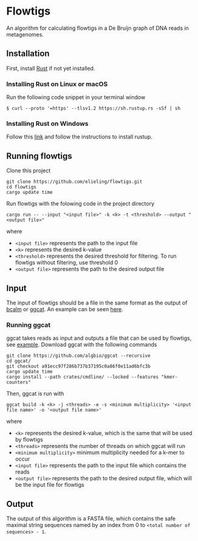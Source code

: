 # Flowtigs

An algorithm for calculating flowtigs in a De Bruijn graph of DNA reads in metagenomes.

## Installation

First, install [Rust](https://rustup.rs/) if not yet installed.

### Installing Rust on Linux or macOS

Run the following code snippet in your terminal window

```
$ curl --proto '=https' --tlsv1.2 https://sh.rustup.rs -sSf | sh
```

### Installing Rust on Windows

Follow this [link](https://www.rust-lang.org/tools/install) and follow the instructions to install rustup.

## Running flowtigs

Clone this project
```
git clone https://github.com/elieling/flowtigs.git
cd flowtigs
cargo update time
```
Run flowtigs with the folowing code in the project directory
```
cargo run -- --input "<input file>" -k <k> -t <threshold> --output "<output file>"
```
where 
- `<input file>` represents the path to the input file
- `<k>` represents the desired k-value
- `<threshold>` represents the desired threshold for filtering. To run flowtigs without filtering, use threshold 0
- `<output file>` represents the path to the desired output file


## Input

The input of flowtigs should be a file in the same format as the output of [bcalm](https://github.com/GATB/bcalm) or [ggcat](https://github.com/algbio/ggcat). An example can be seen [here](https://github.com/elieling/flowtigs-data).

### Running ggcat

ggcat takes reads as input and outputs a file that can be used by flowtigs, see [example](https://github.com/elieling/flowtigs-data). Download ggcat with the following commands
```
git clone https://github.com/algbio/ggcat --recursive
cd ggcat/
git checkout a91ecc97f286b737b37195c0a86f0e11ad6bfc3b
cargo update time
cargo install --path crates/cmdline/ --locked --features "kmer-counters"
```

Then, ggcat is run with

```
ggcat build -k <k> -j <threads> -e -s <minimum multiplicity> '<input file name>' -o '<output file name>'
```
where 
- `<k>` represents the desired k-value, which is the same that will be used by flowtigs
- `<threads>` represents the number of threads on which ggcat will run
- `<minimum multiplicity>` minimum multiplicity needed for a k-mer to occur
- `<input file>` represents the path to the input file which contains the reads
- `<output file>` represents the path to the desired output file, which will be the input file for flowtigs

## Output

The output of this algorithm is a FASTA file, which contains the safe maximal string sequences named by an index from 0 to `<total number of sequences> - 1`.

